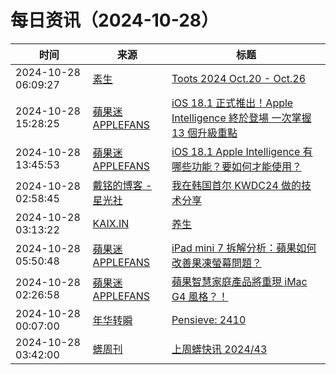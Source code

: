 ﻿# 每日资讯（2024-10-28）

|时间|来源|标题|
|---|---|---|
|2024-10-28 06:09:27|[素生](http://z.arlmy.me/atom.xml)|[Toots 2024 Oct.20 - Oct.26](http://z.arlmy.me/posts/MastodonArchives/2024/MastodonTootsArchives_20241026/)|
|2024-10-28 15:28:25|[蘋果迷 APPLEFANS](https://applefans.today/feed/)|[iOS 18.1 正式推出！Apple Intelligence 終於登場 一次掌握 13 個升級重點](https://applefans.today/ios-18-1/)|
|2024-10-28 13:45:53|[蘋果迷 APPLEFANS](https://applefans.today/feed/)|[iOS 18.1 Apple Intelligence 有哪些功能？要如何才能使用？](https://applefans.today/ios-18-1-apple-intelligence-features/)|
|2024-10-28 02:58:45|[戴铭的博客 - 星光社](https://ming1016.github.io/atom.xml)|[我在韩国首尔 KWDC24 做的技术分享](https://starming.com/2024/10/28/kwdc24-in-seoul/)|
|2024-10-28 03:13:22|[KAIX.IN](https://kaix.in/feed/)|[养生](https://kaix.in/2024/1027-wellness/)|
|2024-10-28 05:50:48|[蘋果迷 APPLEFANS](https://applefans.today/feed/)|[iPad mini 7 拆解分析：蘋果如何改善果凍螢幕問題？](https://applefans.today/2024-10-ipad-mini-7-teardown-by-ifitix/)|
|2024-10-28 02:26:58|[蘋果迷 APPLEFANS](https://applefans.today/feed/)|[蘋果智慧家庭產品將重現 iMac G4 風格？！](https://applefans.today/2024-10-apple-smart-home-like-imac-g4-design-rumors/)|
|2024-10-28 00:07:00|[年华转瞬](https://blog.xiaket.org/feed.xml)|[Pensieve: 2410](https://xiaket.github.io/2024/pensieve-2410.html)|
|2024-10-28 03:42:00|[蠎周刊](https://weekly.pychina.org/feeds/all.atom.xml)|[上周蠎快讯 2024/43](https://weekly.pychina.org/pyrecap/pyrw-2443.html)|
